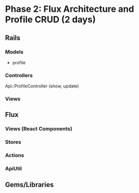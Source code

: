 # Phase 2: Flux Architecture and Profile CRUD (2 days)

## Rails
### Models
* profile

### Controllers
Api::ProfileController (show, update)

### Views

## Flux
### Views (React Components)

### Stores


### Actions

### ApiUtil

## Gems/Libraries
